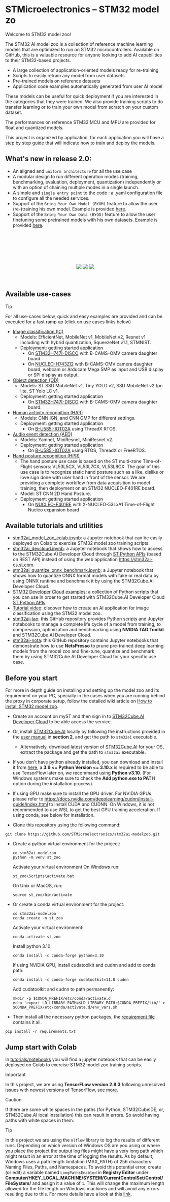 # STMicroelectronics – STM32 model zo

Welcome to STM32 model zoo!

The STM32 AI model zoo is a collection of reference machine learning models that are optimized to run on STM32
microcontrollers.
Available on GitHub, this is a valuable resource for anyone looking to add AI capabilities to their STM32-based
projects.

- A large collection of application-oriented models ready for re-training
- Scripts to easily retrain any model from user datasets
- Pre-trained models on reference datasets
- Application code examples automatically generated from user AI model

These models can be useful for quick deployment if you are interested in the categories that they were trained. We also
provide training scripts to do transfer learning or to train your own model from scratch on your custom dataset.

The performances on reference STM32 MCU and MPU are provided for float and quantized models.

This project is organized by application, for each application you will have a step by step guide that will indicate how
to train and deploy the models.

## What's new in release 2.0:
* An aligned and `uniform architecture` for all the use case
* A modular design to run different operation modes (training, benchmarking, evaluation, deployment, quantization) independently or with an option of chaining multiple modes in a single launch.
* A simple and `single entry point` to the code : a .yaml configuration file to configure all the needed services.
* Support of the `Bring Your Own Model (BYOM)` feature to allow the user (re-)training his own model. Example is provided [here](./image_classification/src/training/README.md#51-training-your-own-model).
* Support of the `Bring Your Own Data (BYOD)` feature to allow the user finetuning some pretrained models with his own datasets. Example is provided [here](./image_classification/src/training/README.md#23-dataset-specification).


<div align="center" style="margin-top: 80px; padding: 20px 0;">
    <p align="center">
        <a href="https://www.python.org/downloads/" target="_blank"><img src="https://img.shields.io/badge/python-3.9%20%7C%203.10-blue" /></a>
        <a href="https://www.tensorflow.org/install/pip" target="_blank"><img src="https://img.shields.io/badge/TensorFlow-2.8.3-FF6F00?style=flat&logo=tensorflow&logoColor=#FF6F00&link=https://www.tensorflow.org/install/pip"/></a>
        <a href="https://stm32ai-cs.st.com/home"><img src="https://img.shields.io/badge/STM32Cube.AI-Developer%20Cloud-FFD700?style=flat&logo=stmicroelectronics&logoColor=white"/></a>  
    </p>
</div>

## Available use-cases
>[!TIP]
> For all use-cases below, quick and easy examples are provided and can be executed for a fast ramp up (click on use cases links below)
* [Image classification (IC)](image_classification)
    * Models: EfficientNet, MobileNet v1, MobileNet v2, Resnet v1 including with hybrid quantization, 
      SqueezeNet v1.1, STMNIST.
    * Deployment: getting started application
        * On [STM32H747I-DISCO](stm32ai_application_code/image_classification/Application/STM32H747I-DISCO) with
          B-CAMS-OMV camera daughter board.
        * On [NUCLEO-H743ZI2](stm32ai_application_code/image_classification/Application/NUCLEO-H743ZI2) with B-CAMS-OMV
          camera daughter board, webcam or Arducam Mega 5MP as input and USB display or SPI display as output.
* [Object detection (OD)](object_detection)
    * Models:  ST SSD MobileNet v1, Tiny YOLO v2, SSD MobileNet v2 fpn lite, ST Yolo LC v1.
    * Deployment: getting started application
        * On [STM32H747I-DISCO](stm32ai_application_code/object_detection/Application/STM32H747I-DISCO) with B-CAMS-OMV
          camera daughter board.
* [Human activity recognition (HAR)](human_activity_recognition/)
    * Models: CNN IGN, and CNN GMP for different settings.
    * Deployment: getting started application
        * On [B-U585I-IOT02A](./stm32ai_application_code/sensing_thread_x/) using ThreadX RTOS.
* [Audio event detection (AED)](audio_event_detection)
    * Models: Yamnet, MiniResnet, MiniResnet v2.
    * Deployment: getting started application
        * On [B-U585I-IOT02A](stm32ai_application_code) using RTOS, ThreadX or FreeRTOS.
* [Hand posture recognition (HPR)](hand_posture)
    * The hand posture use case is based on the ST multi-zone Time-of-Flight sensors: VL53L5CX, VL53L7CX, VL53L8CX. The
      goal of this use case is to recognize static hand posture such as a like, dislike or love sign done with user hand
      in front of the sensor. We are providing a complete workflow from data acquisition to model training, then
      deployment on an STM32 NUCLEO-F401RE board.
    * Model: ST CNN 2D Hand Posture.
    * Deployment: getting started application
        * On [NUCLEO-F401RE](stm32ai_application_code/hand_posture) with X-NUCLEO-53LxA1 Time-of-Flight Nucleo expansion
          board

## Available tutorials and utilities

* [stm32ai_model_zoo_colab.ipynb](tutorials/notebooks/stm32ai_model_zoo_colab.ipynb): a Jupyter notebook that can be
  easily deployed on Colab to exercise STM32 model zoo training scripts.
* [stm32ai_devcloud.ipynb](tutorials/notebooks/stm32ai_devcloud.ipynb): a Jupyter notebook that shows how to
  access to the STM32Cube.AI Developer Cloud through [ST Python APIs](common/stm32ai_dc) (based on REST API) instead of
  using the web application https://stm32ai-cs.st.com.
* [stm32ai_quantize_onnx_benchmark.ipynb](tutorials/notebooks/stm32ai_quantize_onnx_benchmark.ipynb):
  a Jupyter notebook that shows how to quantize ONNX format models with fake or real data by using ONNX runtime and
  benchmark it by using the STM32Cube.AI Developer Cloud.
* [STM32 Developer Cloud examples](tutorials/scripts/stm32ai_dc_examples): a collection of Python scripts that you can
  use in order to get started with STM32Cube.AI Developer Cloud [ST Python APIs](common/stm32ai_dc).
* [Tutorial video](https://youtu.be/yuSVz3x9LzE): discover how to create an AI application for image classification
  using the STM32 model zoo.
* [stm32ai-tao](https://github.com/STMicroelectronics/stm32ai-tao): this GitHub repository provides Python scripts and
  Jupyter notebooks to manage a complete life cycle of a model from training, to compression, optimization and
  benchmarking using **NVIDIA TAO Toolkit** and STM32Cube.AI Developer Cloud.
* [stm32ai-nota](https://github.com/STMicroelectronics/stm32ai-nota): this GitHub repository contains Jupyter notebooks that demonstrate how to use **NetsPresso** to prune pre-trained deep learning models from the model zoo and fine-tune, quantize and benchmark them by using STM32Cube.AI Developer Cloud for your specific use case. 

## Before you start
For more in depth guide on installing and setting up the model zoo and its requirement on your PC, specially in the
cases when you are running behind the proxy in corporate setup, follow the detailed wiki article
on [How to install STM32 model zoo](https://wiki.st.com/stm32mcu/index.php?title=AI:How_to_install_STM32_model_zoo).

* Create an account on myST and then sign in to [STM32Cube.AI Developer Cloud](https://stm32ai-cs.st.com/home) to be
  able access the service.
* Or, install [STM32Cube.AI](https://www.st.com/en/embedded-software/x-cube-ai.html) locally by following the
  instructions provided in
  the [user manual](https://www.st.com/resource/en/user_manual/um2526-getting-started-with-xcubeai-expansion-package-for-artificial-intelligence-ai-stmicroelectronics.pdf)
  in **section 2**, and get the path to `stm32ai` executable.
    * Alternatively, download latest version of [STM32Cube.AI](https://www.st.com/en/embedded-software/x-cube-ai.html)
      for your OS, extract the package and get the path to `stm32ai` executable.
* If you don't have python already installed, you can download and install it
  from [here](https://www.python.org/downloads/), a **3.9 <= Python Version <= 3.10.x** is required to be able to use
  TensorFlow later on, we recommand using **Python v3.10**. (For Windows systems make sure to check the **Add python.exe
  to PATH** option during the installation process).
* If using GPU make sure to install the GPU driver. For NVIDIA GPUs please refer
  to https://docs.nvidia.com/deeplearning/cudnn/install-guide/index.html to install CUDA and CUDNN. On Windows, it is
  not recommended to use WSL to get the best GPU training acceleration. If using conda, see below for installation.

* Clone this repository using the following command:

```
git clone https://github.com/STMicroelectronics/stm32ai-modelzoo.git
```

* Create a python virtual environment for the project:
    ```
    cd stm32ai-modelzoo
    python -m venv st_zoo
    ```
  Activate your virtual environment
  On Windows run:
    ```
    st_zoo\Scripts\activate.bat
    ```
  On Unix or MacOS, run:
    ```
    source st_zoo/bin/activate
    ```
* Or create a conda virtual environment for the project:
    ```
    cd stm32ai-modelzoo
    conda create -n st_zoo
    ```
  Activate your virtual environment:
    ```
    conda activate st_zoo
    ```
  Install python 3.10:
    ```
    conda install -c conda-forge python=3.10
    ```
  If using NVIDIA GPU, install cudatoolkit and cudnn and add to conda path:
    ```
    conda install -c conda-forge cudatoolkit=11.8 cudnn
    ```
  Add cudatoolkit and cudnn to path permanently:
    ```
    mkdir -p $CONDA_PREFIX/etc/conda/activate.d
    echo 'export LD_LIBRARY_PATH=$LD_LIBRARY_PATH:$CONDA_PREFIX/lib/' > $CONDA_PREFIX/etc/conda/activate.d/env_vars.sh
    ```
* Then install all the necessary python packages, the [requirement file](requirements.txt) contains it all.

```
pip install -r requirements.txt
```

## Jump start with Colab

In [tutorials/notebooks](tutorials/notebooks/README.md) you will find a jupyter notebook that can be easily deployed on
Colab to exercise STM32 model zoo training scripts.


> [!IMPORTANT]
> In this project, we are using **TensorFLow version 2.8.3** following unresolved issues with newest versions of TensorFlow, see [more](https://github.com/tensorflow/tensorflow/issues/56242).

>[!CAUTION]
> If there are some white spaces in the paths (for Python, STM32CubeIDE, or, STM32Cube.AI local installation) this can result in errors. So avoid having paths with white spaces in them.

>[!TIP]
> In this project we are using the `mlflow` library to log the results of different runs. Depending on which version of Windows OS are you using or where you place the project the output log files might have a very long path which might result in an error at the time of logging the results. As by default, Windows uses a path length limitation (MAX_PATH) of 256 characters: Naming Files, Paths, and Namespaces. To avoid this potential error, create (or edit) a variable named `LongPathsEnabled` in **Registry Editor** under **Computer/HKEY_LOCAL_MACHINE/SYSTEM/CurrentControlSet/Control/FileSystem/** and assign it a value of `1`. This will change the maximum length allowed for the file length on Windows machines and will avoid any errors resulting due to this. For more details have a look at this [link](https://knowledge.autodesk.com/support/autocad/learn-explore/caas/sfdcarticles/sfdcarticles/The-Windows-10-default-path-length-limitation-MAX-PATH-is-256-characters.html).
